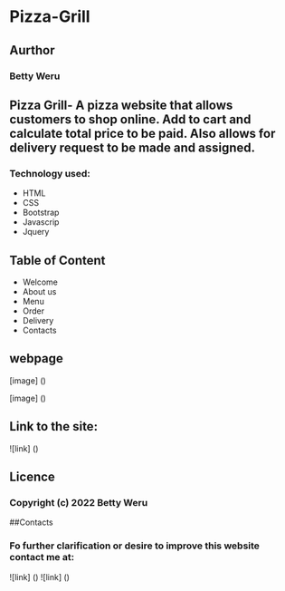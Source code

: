# Pizza-Grill

## Aurthor
### Betty Weru

## Pizza Grill- A pizza website that allows customers to shop online. Add to cart and calculate total price to be paid. Also allows for delivery request to be made and assigned.

### Technology used:
- HTML
- CSS
- Bootstrap
- Javascrip
- Jquery

## Table of Content
- Welcome
- About us
- Menu
- Order
- Delivery
- Contacts

## webpage
[image] ()

[image] ()

## Link to the site:
![link] ()

## Licence
### Copyright (c) 2022 Betty Weru

##Contacts
### Fo further clarification or desire to improve this website contact me at:
![link] ()
![link] ()